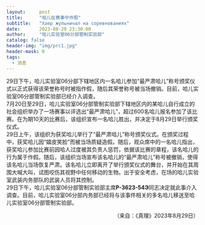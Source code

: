 ```yaml
---
layout:     post
title:      "哈儿在赛事中作假"
subtitle:   "Хаер жульничал на соревнованиях"
date:       2023-08-29 23:30:00
author:     "哈儿实验室06分部管制实验部"
catalog: false
header-img: "img/prc1.jpg"
header-mask: 0
tags:
  - 消息
---
```


29日下午，哈儿实验室06分部下辖地区内一名哈儿参加“最严肃哈儿”称号颁奖仪式以正式获得该荣誉称号时被指作假，随后其荣誉称号被当场撤销。目前，哈儿实验室06分部管制实验部已经介入调查。  
7月20日至29日，哈儿实验室06分部管制实验部下辖地区内的某哈儿自行成立的社会组织举办了一场赛事以评选出“最严肃哈儿”，超过600名哈儿报名参加了该比赛。在为期10天的比赛后，该组织宣布一名哈儿胜出，并决定于8月29日举行颁奖仪式。  
29日上午，该组织为获奖哈儿举行了“最严肃哈儿”称号颁奖仪式。在颁奖过程中，获奖哈儿因“嬉皮笑脸”而被当场质疑造假。随后，观众席中的一名哈儿指出，获奖哈儿参加比赛前因哈人过度被其负责人惩罚，依据该比赛的章程，该名哈儿的行为属于作假。随后，该组织当场宣布该名哈儿的“最严肃哈儿”称号被撤销，使得该名哈儿当场恢复严肃。该名哈儿立即离开了举行颁奖仪式的舞台，并开始在其周围大喊大叫，试图咬伤其视野中任何移动的生物。出于安全考虑，在场的哈儿实验室武装内务部队的武装人员将其控制。  
29日下午，哈儿实验室06分部管制实验部主席**Р-3623-54Э**同志决定就此事介入调查。目前，哈儿实验室06分部内务部已经将与该事件相关的多名哈儿移送至哈儿实验室06分部管制实验部。
<div style="text-align: right">（来自：《真理》2023年8月29日）</div>